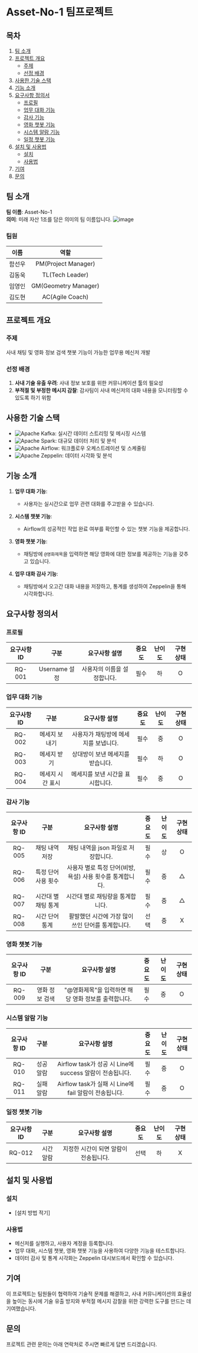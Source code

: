 # Asset-No-1 팀프로젝트

## 목차

1. [팀 소개](#팀-소개)
2. [프로젝트 개요](#프로젝트-개요)
   - [주제](#주제)
   - [선정 배경](#선정-배경)
3. [사용한 기술 스택](#사용한-기술-스택)
4. [기능 소개](#기능-소개)
5. [요구사항 정의서](#요구사항-정의서)
   - [프로필](#프로필)
   - [업무 대화 기능](#업무-대화-기능)
   - [감사 기능](#감사-기능)
   - [영화 챗봇 기능](#영화-챗봇-기능)
   - [시스템 알람 기능](#시스템-알람-기능)
   - [일정 챗봇 기능](#일정-챗봇-기능)
6. [설치 및 사용법](#설치-및-사용법)
   - [설치](#설치)
   - [사용법](#사용법)
7. [기여](#기여)
8. [문의](#문의)

## 팀 소개

**팀 이름**: Asset-No-1  
**의미**: 미래 자산 1조를 담은 의미의 팀 이름입니다.
![image](https://github.com/user-attachments/assets/54c8f2f6-5f6e-4c1c-a738-3f6077eaaeb5)

### 팀원

| 이름     | 역할            |
|:--------:|:---------------:|
| 함선우   | PM(Project Manager) |
| 김동욱   | TL(Tech Leader)     |
| 임영인   | GM(Geometry Manager) |
| 김도현   | AC(Agile Coach)      |

## 프로젝트 개요

### 주제

사내 채팅 및 영화 정보 검색 챗봇 기능이 가능한 업무용 메신저 개발

### 선정 배경

1. **사내 기술 유출 우려**: 사내 정보 보호를 위한 커뮤니케이션 툴의 필요성
2. **부적절 및 부정한 메시지 감찰**: 감사팀이 사내 메신저의 대화 내용을 모니터링할 수 있도록 하기 위함

## 사용한 기술 스택

- ![Apache Kafka](https://img.shields.io/badge/Apache%20Kafka-000000?style=flat&logo=apache-kafka&logoColor=white): 실시간 데이터 스트리밍 및 메시징 시스템
- ![Apache Spark](https://img.shields.io/badge/Apache%20Spark-E25A1C?style=flat&logo=apache-spark&logoColor=white): 대규모 데이터 처리 및 분석
- ![Apache Airflow](https://img.shields.io/badge/Apache%20Airflow-017E9A?style=flat&logo=apache-airflow&logoColor=white): 워크플로우 오케스트레이션 및 스케줄링 
- ![Apache Zeppelin](https://img.shields.io/badge/Apache%20Zeppelin-006400?style=flat&logo=apache-zeppelin&logoColor=white): 데이터 시각화 및 분석

## 기능 소개

1. **업무 대화 기능**:
   - 사용자는 실시간으로 업무 관련 대화를 주고받을 수 있습니다.

2. **시스템 챗봇 기능**:
   - Airflow의 성공적인 작업 완료 여부를 확인할 수 있는 챗봇 기능을 제공합니다.

3. **영화 챗봇 기능**:
   - 채팅방에 `@영화제목`을 입력하면 해당 영화에 대한 정보를 제공하는 기능을 갖추고 있습니다.

4. **업무 대화 감사 기능**:
   - 채팅방에서 오고간 대화 내용을 저장하고, 통계를 생성하여 Zeppelin을 통해 시각화합니다.

## 요구사항 정의서

### 프로필

| **요구사항 ID** | **구분**        | **요구사항 설명**            | **중요도** | **난이도** | **구현 상태** |
|:---------------:|:---------------:|:----------------------------:|:----------:|:----------:|:-------------:|
| RQ-001          | Username 설정   | 사용자의 이름을 설정합니다.   | 필수       | 하         | O             |

### 업무 대화 기능

| **요구사항 ID** | **구분**         | **요구사항 설명**                   | **중요도** | **난이도** | **구현 상태** |
|:---------------:|:----------------:|:------------------------------------:|:----------:|:----------:|:-------------:|
| RQ-002          | 메세지 보내기    | 사용자가 채팅방에 메세지를 보냅니다.   | 필수       | 중         | O             |
| RQ-003          | 메세지 받기      | 상대방이 보낸 메세지를 받습니다.       | 필수       | 하         | O             |
| RQ-004          | 메세지 시간 표시 | 메세지를 보낸 시간을 표시합니다.       | 필수       | 중         | O             |

### 감사 기능


| **요구사항 ID** | **구분**                | **요구사항 설명**                                                | **중요도** | **난이도** | **구현 상태** |
|:---------------:|:-----------------------:|:----------------------------------------------------------------:|:----------:|:----------:|:-------------:|
| RQ-005          | 채팅 내역 저장           | 채팅 내역을 json 파일로 저장합니다.                               | 필수       | 상         | O             |
| RQ-006          | 특정 단어 사용 횟수      | 사용자 별로 특정 단어(비방, 욕설) 사용 횟수를 통계합니다.        | 필수       | 중         | △             |
| RQ-007          | 시간대 별 채팅 통계      | 시간대 별로 채팅량을 통계합니다.                                  | 필수       | 중         | △             |
| RQ-008          | 시간 단어 통계           | 활발했던 시간에 가장 많이 쓰인 단어를 통계합니다.                 | 선택       | 중         | X             |

### 영화 챗봇 기능

| **요구사항 ID** | **구분**          | **요구사항 설명**                                               | **중요도** | **난이도** | **구현 상태** |
|:---------------:|:-----------------:|:---------------------------------------------------------------:|:----------:|:----------:|:-------------:|
| RQ-009          | 영화 정보 검색    | "@영화제목"을 입력하면 해당 영화 정보를 출력합니다.              | 필수       | 중         | O             |

### 시스템 알람 기능

| **요구사항 ID** | **구분**      | **요구사항 설명**                                                | **중요도** | **난이도** | **구현 상태** |
|:---------------:|:-------------:|:----------------------------------------------------------------:|:----------:|:----------:|:-------------:|
| RQ-010          | 성공 알람     | Airflow task가 성공 시 Line에 success 알람이 전송됩니다.           | 필수       | 중         | O             |
| RQ-011          | 실패 알람     | Airflow task가 실패 시 Line에 fail 알람이 전송됩니다.              | 필수       | 중         | O             |

### 일정 챗봇 기능

| **요구사항 ID** | **구분**         | **요구사항 설명**                                            | **중요도** | **난이도** | **구현 상태** |
|:---------------:|:----------------:|:------------------------------------------------------------:|:----------:|:----------:|:-------------:|
| RQ-012          | 시간 알람        | 지정한 시간이 되면 알람이 전송됩니다.                        | 선택       | 하         | X             |

## 설치 및 사용법

### 설치

- [설치 방법 적기]

### 사용법

- 메신저를 실행하고, 사용자 계정을 등록합니다.
- 업무 대화, 시스템 챗봇, 영화 챗봇 기능을 사용하여 다양한 기능을 테스트합니다.
- 데이터 감사 및 통계 시각화는 Zeppelin 대시보드에서 확인할 수 있습니다.

## 기여

이 프로젝트는 팀원들이 협력하여 기술적 문제를 해결하고, 사내 커뮤니케이션의 효율성을 높이는 동시에 기술 유출 방지와 부적절 메시지 감찰을 위한 강력한 도구를 만드는 데 기여했습니다.

## 문의

프로젝트 관련 문의는 아래 연락처로 주시면 빠르게 답변 드리겠습니다.
